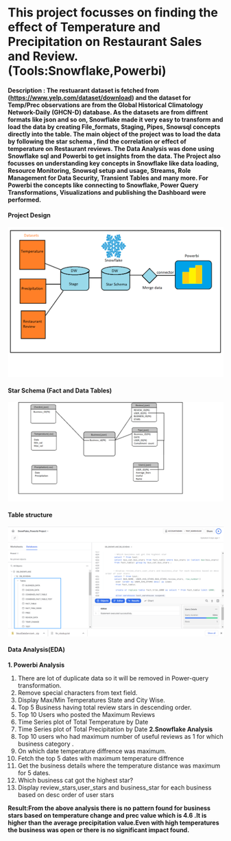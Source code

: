 # This project focusses on  finding the effect of Temperature and Precipitation on Restaurant Sales and Review.(Tools:Snowflake,Powerbi)

#### Description : The restuarant dataset is fetched from (https://www.yelp.com/dataset/download) and the dataset for Temp/Prec observations are from the Global Historical Climatology Network-Daily (GHCN-D) database. As the datasets are from diffrent formats like json and so on, Snowflake made it  very easy to transform and load the data by creating File_formats, Staging, Pipes, Snowsql concepts directly into the table. The main object of the project was to load the data by following the star schema , find the correlation or effect of temperature on Restaurant reviews. The Data Analysis was done using Snowflake sql and Powerbi to get insights from the data. The Project also focusses on understanding key concepts in Snowflake like data loading, Resource Monitoring, Snowsql setup and usage, Streams, Role Management for Data Security, Transient Tables and many more. For Powerbi the concepts like connecting to Snowflake, Power Query Transformations, Visualizations and publishing the Dashboard were performed.

 #### Project Design
![plot](architecture.png)
#### Star Schema (Fact and Data Tables)
![plot](star_schema.png)
#### Table structure
![plot](Table_structure_snowflake.png)
#### Data Analysis(EDA)
**1. Powerbi Analysis**
1. There are lot of duplicate data so it will be removed in Power-query transformation.
2. Remove special characters from text field.
3. Display Max/Min Temperatures State and City Wise.
4. Top 5 Business having total review stars in descending order.
5. Top 10 Users who posted the Maximum Reviews
6. Time Series plot of Total Temperature by Date
7. Time Series plot of Total Precipitation by Date
**2.Snowflake Analysis**
1. Top 10 users who had maximum number of useful reviews as 1 for which business category .
2. On which date temperature diffrence was maximum.
3. Fetch the top 5 dates with maximum temperature diffrence
4. Get the business details where the temperature distance was maximum for 5 dates.
5. Which business cat got the highest star?
6. Display review_stars,user_stars and business_star for each business based on desc order of user stars 

**Result:From the above analysis there is no pattern found for business stars based on temperature change and prec value which is 4.6 .It is higher than the average precipitation value.Even with high temperatures the business was open or there is no significant impact found.**
